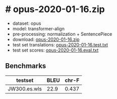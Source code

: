 # # opus-2020-01-16.zip

* dataset: opus
* model: transformer-align
* pre-processing: normalization + SentencePiece
* download: [opus-2020-01-16.zip](https://object.pouta.csc.fi/OPUS-MT-models/es-wls/opus-2020-01-16.zip)
* test set translations: [opus-2020-01-16.test.txt](https://object.pouta.csc.fi/OPUS-MT-models/es-wls/opus-2020-01-16.test.txt)
* test set scores: [opus-2020-01-16.eval.txt](https://object.pouta.csc.fi/OPUS-MT-models/es-wls/opus-2020-01-16.eval.txt)

## Benchmarks

| testset               | BLEU  | chr-F |
|-----------------------|-------|-------|
| JW300.es.wls 	| 22.9 	| 0.437 |

